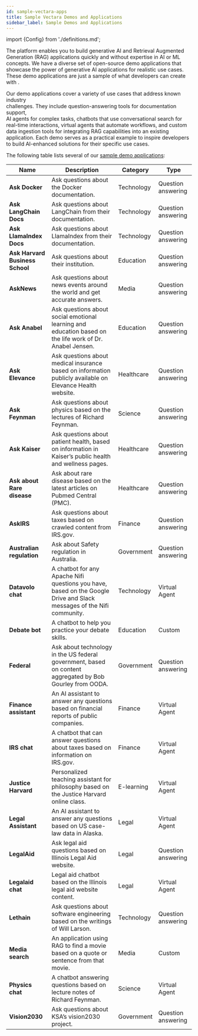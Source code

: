 ```yaml
---
id: sample-vectara-apps
title: Sample Vectara Demos and Applications
sidebar_label: Sample Demos and Applications
---
```


import {Config} from './definitions.md';

The <Config v="names.product"/> platform enables you to build generative AI and Retrieval 
Augmented Generation (RAG) applications quickly and without expertise in AI or 
ML concepts. We have a diverse set of open-source demo applications that 
showcase the power of generative AI applications for realistic use cases. 
These demo applications are just a sample of what developers can create with 
<Config v="names.product"/>.

Our demo applications cover a variety of use cases that address known industry  
challenges. They include question-answering tools for documentation support,  
AI agents for complex tasks, chatbots that use conversational search for  
real-time interactions, virtual agents that automate workflows, and custom  
data ingestion tools for integrating RAG capabilities into an existing  
application. Each demo serves as a practical example to inspire developers  
to build AI-enhanced solutions for their specific use cases. 

The following table lists several of our [sample demo applications](https://www.vectara.com/developers/build/demos):

| Name | Description | Category | Type |
|------------|-------------|----------|------|
| **Ask Docker** | Ask questions about the Docker documentation. | Technology | Question answering |
| **Ask LangChain Docs** | Ask questions about LangChain from their documentation. | Technology | Question answering |
| **Ask LlamaIndex Docs** | Ask questions about LlamaIndex from their documentation. | Technology | Question answering |
| **Ask Harvard Business School** | Ask questions about their institution. | Education | Question answering |
| **AskNews** | Ask questions about news events around the world and get accurate answers. | Media | Question answering |
| **Ask Anabel** | Ask questions about social emotional learning and education based on the life work of Dr. Anabel Jensen. | Education | Question answering |
| **Ask Elevance** | Ask questions about medical insurance based on information publicly available on Elevance Health website. | Healthcare | Question answering |
| **Ask Feynman** | Ask questions about physics based on the lectures of Richard Feynman. | Science | Question answering |
| **Ask Kaiser** | Ask questions about patient health, based on information in Kaiser’s public health and wellness pages. | Healthcare | Question answering |
| **Ask about Rare disease** | Ask about rare disease based on the latest articles on Pubmed Central (PMC). | Healthcare | Question answering |
| **AskIRS** | Ask questions about taxes based on crawled content from IRS.gov. | Finance | Question answering |
| **Australian regulation** | Ask about Safety regulation in Australia. | Government | Question answering |
| **Datavolo chat** | A chatbot for any Apache Nifi questions you have, based on the Google Drive and Slack messages of the Nifi community. | Technology | Virtual Agent |
| **Debate bot** | A chatbot to help you practice your debate skills. | Education | Custom |
| **Federal** | Ask about technology in the US federal government, based on content aggregated by Bob Gourley from OODA. | Government | Question answering |
| **Finance assistant** | An AI assistant to answer any questions based on financial reports of public companies. | Finance | Virtual Agent |
| **IRS chat** | A chatbot that can answer questions about taxes based on information on IRS.gov. | Finance | Virtual Agent |
| **Justice Harvard** | Personalized teaching assistant for philosophy based on the Justice Harvard online class. | E-learning | Virtual Agent |
| **Legal Assistant** | An AI assistant to answer any questions based on US case-law data in Alaska. | Legal | Virtual Agent |
| **LegalAid** | Ask legal aid questions based on Illinois Legal Aid website. | Legal | Question answering |
| **Legalaid chat** | Legal aid chatbot based on the Illinois legal aid website content. | Legal | Virtual Agent |
| **Lethain** | Ask questions about software engineering based on the writings of Will Larson. | Technology | Question answering |
| **Media search** | An application using RAG to find a movie based on a quote or sentence from that movie. | Media | Custom |
| **Physics chat** | A chatbot answering questions based on lecture notes of Richard Feynman. | Science | Virtual Agent |
| **Vision2030** | Ask questions about KSA’s vision2030 project. | Government | Question answering |

